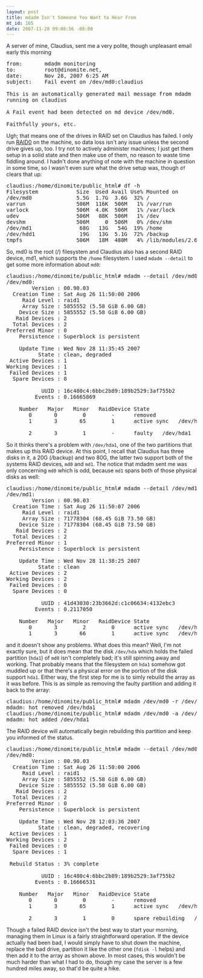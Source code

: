 ```yaml
--- 
layout: post
title: mdadm Isn't Someone You Want to Hear From
mt_id: 165
date: 2007-11-28 09:08:56 -08:00
---
```

A server of mine, Claudius, sent me a very polite, though unpleasant email early this morning
<pre>
from:		mdadm monitoring <root@dinomite.net>
to:			root@dinomite.net,
date:		Nov 28, 2007 6:25 AM
subject:	Fail event on /dev/md0:claudius

This is an automatically generated mail message from mdadm
running on claudius

A Fail event had been detected on md device /dev/md0.

Faithfully yours, etc.
</pre>

Ugh; that means one of the drives in RAID set on Claudius has failed.  I only run [RAID0](http://en.wikipedia.org/wiki/RAID#Standard_levels) on the machine, so data loss isn't any issue unless the second drive gives up, too.  I try not to actively administer machines; I just get them setup in a solid state and then make use of them, no reason to waste time fiddling around.  I hadn't done anything of note with the machine in question in some time, so I wasn't even sure what the drive setup was, though `df` clears that up:

<pre>
claudius:/home/dinomite/public_html# df -h
Filesystem            Size  Used Avail Use% Mounted on
/dev/md0              5.5G  1.7G  3.6G  32% /
varrun                506M  116K  506M   1% /var/run
varlock               506M  4.0K  506M   1% /var/lock
udev                  506M   88K  506M   1% /dev
devshm                506M     0  506M   0% /dev/shm
/dev/md1               68G   13G   54G  19% /home
/dev/hdd1              19G   13G  5.1G  72% /backup
tmpfs                 506M   18M  488M   4% /lib/modules/2.6.15-29-k7/volatile
</pre>

So, md0 is the root (/) filesystem and Claudius also has a second RAID device, md1, which supports the `/home` filesystem.  I used `mdadm --detail` to get some more information about `md0`:

<pre>
claudius:/home/dinomite/public_html# mdadm --detail /dev/md0
/dev/md0:
        Version : 00.90.03
  Creation Time : Sat Aug 26 11:50:00 2006
     Raid Level : raid1
     Array Size : 5855552 (5.58 GiB 6.00 GB)
    Device Size : 5855552 (5.58 GiB 6.00 GB)
   Raid Devices : 2
  Total Devices : 2
Preferred Minor : 0
    Persistence : Superblock is persistent

    Update Time : Wed Nov 28 11:35:45 2007
          State : clean, degraded
 Active Devices : 1
Working Devices : 1
 Failed Devices : 1
  Spare Devices : 0

           UUID : 16c480c4:6bbc2b89:189b2529:3af755b2
         Events : 0.16665869

    Number   Major   Minor   RaidDevice State
       0       0        0        -      removed
       1       3       65        1      active sync   /dev/hdb1

       2       3        1        -      faulty   /dev/hda1
</pre>

So it thinks there's a problem with `/dev/hda1`, one of the two partitions that makes up this RAID device.  At this point, I recall that Claudius has three disks in it, a 20G (/backup) and two 80G, the latter two support both of the systems RAID devices, `md0` and `md1`.  The notice that mdadm sent me was only concerning `md0` which is odd, because `md1` spans both of those physical disks as well:

<pre>
claudius:/home/dinomite/public_html# mdadm --detail /dev/md1
/dev/md1:
        Version : 00.90.03
  Creation Time : Sat Aug 26 11:50:07 2006
     Raid Level : raid1
     Array Size : 71778304 (68.45 GiB 73.50 GB)
    Device Size : 71778304 (68.45 GiB 73.50 GB)
   Raid Devices : 2
  Total Devices : 2
Preferred Minor : 1
    Persistence : Superblock is persistent

    Update Time : Wed Nov 28 11:38:25 2007
          State : clean
 Active Devices : 2
Working Devices : 2
 Failed Devices : 0
  Spare Devices : 0

           UUID : 41d43030:23b3662d:c1c06634:4132ebc3
         Events : 0.2117050

    Number   Major   Minor   RaidDevice State
       0       3        2        0      active sync   /dev/hda2
       1       3       66        1      active sync   /dev/hdb2
</pre>

and it doesn't show any problems.  What does this mean?  Well, I'm not exactly sure, but it does mean that the disk `/dev/hda` which holds the failed partition (`hda1`) of `md0` isn't completely bad; it's still spinning away and working.  That probably means that the filesystem on `hda1` somehow got muddled up or that there's a physical error on the portion of the disk support `hda1`.  Either way, the first step for me is to simly rebuild the array as it was before.  This is as simple as removing the faulty partition and adding it back to the array:

<pre>
claudius:/home/dinomite/public_html# mdadm /dev/md0 -r /dev/hda1
mdadm: hot removed /dev/hda1
claudius:/home/dinomite/public_html# mdadm /dev/md0 -a /dev/hda1
mdadm: hot added /dev/hda1
</pre>

The RAID device will automatically begin rebuilding this partition and keep you informed of the status.

<pre>
claudius:/home/dinomite/public_html# mdadm --detail /dev/md0
/dev/md0:
        Version : 00.90.03
  Creation Time : Sat Aug 26 11:50:00 2006
     Raid Level : raid1
     Array Size : 5855552 (5.58 GiB 6.00 GB)
    Device Size : 5855552 (5.58 GiB 6.00 GB)
   Raid Devices : 2
  Total Devices : 2
Preferred Minor : 0
    Persistence : Superblock is persistent

    Update Time : Wed Nov 28 12:03:36 2007
          State : clean, degraded, recovering
 Active Devices : 1
Working Devices : 2
 Failed Devices : 0
  Spare Devices : 1

 Rebuild Status : 3% complete

           UUID : 16c480c4:6bbc2b89:189b2529:3af755b2
         Events : 0.16666531

    Number   Major   Minor   RaidDevice State
       0       0        0        -      removed
       1       3       65        1      active sync   /dev/hdb1

       2       3        1        0      spare rebuilding   /dev/hda1
</pre>

Though a failed RAID device isn't the best way to start your morning, managing them in Linux is a fairly straightforward operation.  If the device actually had been bad, I would simply have to shut down the machine, replace the bad drive, partition it like the other one (`fdisk -l` helps) and then add it to the array as shown above.  In most cases, this wouldn't be much harder than what I had to do, though my case the server is a few hundred miles away, so that'd be quite a hike.
